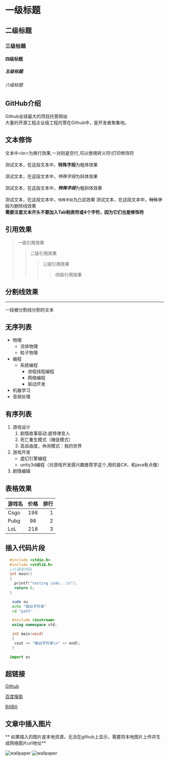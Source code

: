# 一级标题
## 二级标题
### 三级标题
#### 四级标题
##### 五级标题
###### 六级标题


## GitHub介绍

  Github全球最大的项目托管网站<br>大量的开源工程企业级工程托管在Github中，是开发者聚集地。


## 文本修饰
  文本中\<br\>为换行效果,一对则是空行,可以使用转义符\\打印修饰符<br><br>
  测试文本，在这段文本中，**特殊字段**为粗体效果<br><br>
  测试文本，在这段文本中，*特殊字段*为斜体效果<br><br>
  测试文本，在这段文本中，***特殊字段***为粗斜体效果<br><br>
  测试文本，在这段文本中，`特殊字段`为凸显效果
  测试文本，在这段文本中，~~特殊字段~~为删除线效果<br>
  **需要注意文本开头不要加入Tab制表符或4个字符，因为它们也是修饰符**

## 引用效果

> 一级引用效果
>> 二级引用效果
>>> 三级引用效果
>>>> 四级引用效果

## 分割线效果

---
  一段被分割线分割的文本

## 无序列表

* 物理
  * 流体物理
  * 粒子物理
* 编程
  * 系统编程
    * 进程线程编程
    * 网络编程
    * 驱动开发
* 机器学习
* 音频处理

## 有序列表

1. 游戏设计
   1. 剧情故事驱动:底特律变人
   2. 死亡重生模式（赌徒模式）
   3. 高自由度，休闲模式：我的世界
2. 游戏开发
   * 虚幻引擎编程
   * unity3d编程（对游戏开发感兴趣推荐学这个,用的是C#，和java有点像）
3. 剧情编辑

## 表格效果

游戏名|价格|排行
--|:--:|--:
Csgo|198|1
Pubg|98|2
LoL|218|3

## 插入代码片段

```c
  #include <stdio.h>
  #include <stdlib.h>
  //C语言代码
  int main()
  {
  	printf("testing code...\n");
  	return 0;
  }
```


```bash
   sudo su
   echo "输出字符串"
   cd "path"
```

```cpp
   #include <iostream>
   using namespace std;

   int main(void)
   {
	cout << "输出字符串\n" << endl;
   }
```
```python
  import os
```

## 超链接

[Github](https://github.com "跳转到github")

[百度搜索](https://www.baidu.com "跳转到百度")

[BiliBili](http://www.bilibili.com "跳转到bilibil")


## 文章中插入图片

** 如果插入的图片是本地资源，无法在github上显示，需要将本地图片上传并生成网络图片url地址**


![wallpaper](D://Desktop://wallpaper.jpg "本地壁纸")
![wallpaper](https://s2.loli.net/2022/03/10/DZiPhmGgzr9SNWy.jpg "本地壁纸")









